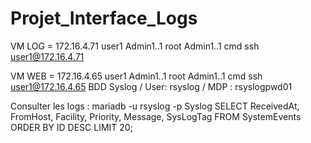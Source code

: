 # Projet_Interface_Logs

VM LOG = 172.16.4.71
user1   Admin1..1
root    Admin1..1
cmd ssh user1@172.16.4.71

VM WEB = 172.16.4.65
user1   Admin1..1
root    Admin1..1
cmd     ssh user1@172.16.4.65
BDD Syslog / User: rsyslog / MDP : rsyslogpwd01


Consulter les logs :
mariadb -u rsyslog -p Syslog
SELECT ReceivedAt, FromHost, Facility, Priority, Message, SysLogTag FROM SystemEvents ORDER BY ID DESC LIMIT 20;